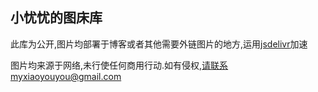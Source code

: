 ## 小忧忧的图床库
此库为公开,图片均部署于博客或者其他需要外链图片的地方,运用[jsdelivr](https://cdn.jsdelivr.net)加速

图片均来源于网络,未行使任何商用行动.如有侵权,请联系myxiaoyouyou@gmail.com
